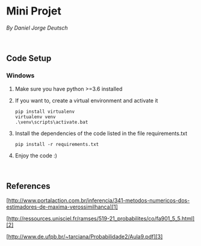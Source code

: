 # Mini Projet

*By Daniel Jorge Deutsch*

</br>

## Code Setup

### Windows

1. Make sure you have python >=3.6 installed

2. If you want to, create a virtual environment and activate it
    ``` 
    pip install virtualenv
    virtualenv venv 
    .\venv\scripts\activate.bat
    ```
3. Install the dependencies of the code listed in the file requirements.txt
    ```
    pip install -r requirements.txt
    ```

6. Enjoy the code :)

<br>

## References

[http://www.portalaction.com.br/inferencia/341-metodos-numericos-dos-estimadores-de-maxima-verossimilhanca][1]

[http://ressources.unisciel.fr/ramses/519-21_probabilites/co/fa901_5_5.html][2]

[http://www.de.ufpb.br/~tarciana/Probabilidade2/Aula9.pdf][3]
